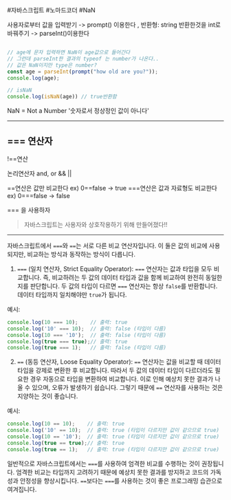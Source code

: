 #자바스크립트 #노마드코더 #NaN

사용자로부터 값을 입력받기 -> prompt() 이용한다 , 반환형: string
반환한것을 int로 바꿔주기 -> parseInt()이용한다

```javascript

// age에 문자 입력하면 NaN이 age값으로 들어간다
// 그런데 parseInt한 결과의 typeof 는 number가 나온다..
// 값은 NaN이지만 type은 number?
const age = parseInt(prompt("how old are you?"));
console.log(age);

// isNaN
console.log(isNaN(age)) // true반환함

```

NaN = Not a Number  '숫자로서 정상정인 값이 아니다'

---

## \=\=\= 연산자

!\=\=연산

논리연산자 and, or && ||


\=\=연산은 값만 비교한다
ex) 0\=\=false -> true
\=\=\=연산은 값과 자료형도 비교한다
ex) 0\=\=\=false -> false

=== 을 사용하자

> 자바스크립트는 사용자와 상호작용하기 위해 만들어졌다!!

---

자바스크립트에서 `===`와 `==`는 서로 다른 비교 연산자입니다. 이 둘은 값의 비교에 사용되지만, 비교하는 방식과 동작하는 방식이 다릅니다.

1. `===` (일치 연산자, Strict Equality Operator):
`===` 연산자는 값과 타입을 모두 비교합니다. 즉, 비교하려는 두 값의 데이터 타입과 값을 함께 비교하여 완전히 동일한지를 판단합니다. 두 값의 타입이 다르면 `===` 연산자는 항상 `false`를 반환합니다. 데이터 타입까지 일치해야만 `true`가 됩니다.

예시:
```javascript
console.log(10 === 10);    // 출력: true
console.log('10' === 10);  // 출력: false (타입이 다름)
console.log(10 === '10');  // 출력: false (타입이 다름)
console.log(true === true);// 출력: true
console.log(true === 1);   // 출력: false (타입이 다름)
```

2. `==` (동등 연산자, Loose Equality Operator):
`==` 연산자는 값을 비교할 때 데이터 타입을 강제로 변환한 후 비교합니다. 따라서 두 값의 데이터 타입이 다르더라도 필요한 경우 자동으로 타입을 변환하여 비교합니다. 이로 인해 예상치 못한 결과가 나올 수 있으며, 오류가 발생하기 쉽습니다. 그렇기 때문에 `==` 연산자를 사용하는 것은 지양하는 것이 좋습니다.

예시:
```javascript
console.log(10 == 10);    // 출력: true
console.log('10' == 10);  // 출력: true (타입이 다르지만 값이 같으므로 true)
console.log(10 == '10');  // 출력: true (타입이 다르지만 값이 같으므로 true)
console.log(true == true);// 출력: true
console.log(true == 1);   // 출력: true (타입이 다르지만 값이 같으므로 true)
```

일반적으로 자바스크립트에서는 `===`를 사용하여 엄격한 비교를 수행하는 것이 권장됩니다. 엄격한 비교는 타입까지 고려하기 때문에 예상치 못한 결과를 방지하고 코드의 가독성과 안정성을 향상시킵니다. `==`보다는 `===`를 사용하는 것이 좋은 프로그래밍 습관으로 여겨집니다.




